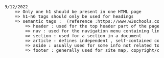<pre>9/12/2022
    => Only one h1 should be present in one HTML page
    => h1-h6 tags should only be used for headings
    => semantic tags :  (reference :https://www.w3schools.com/html/html5_semantic_elements.asp)
        => header : used for the top header part of the page
        => nav : used for the navigation menu containing links of the page
        => section : used for a section in a document
        => article : defines independent , self-contained content
        => aside : usually used for some info not related to the document eg ads
        => footer : generally used for site map, copyright/contact info
</pre>